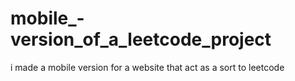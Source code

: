 # mobile_-version_of_a_leetcode_project
i made a mobile version for a website that act as a sort to leetcode
